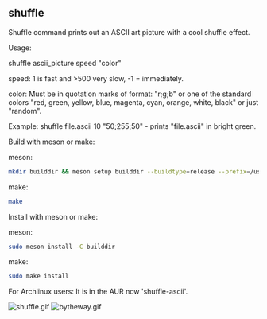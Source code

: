 ## shuffle
Shuffle command prints out an ASCII art picture with a cool shuffle effect.

Usage:

shuffle ascii_picture speed "color"

speed: 1 is fast and >500 very slow, -1 = immediately.

color: Must be in quotation marks of format: "r;g;b"
or one of the standard colors "red, green, yellow, blue, magenta, cyan, orange, white, black" or just "random".

Example: shuffle file.ascii 10 "50;255;50" - prints "file.ascii" in bright green.

Build with meson or make:

meson:

```bash
mkdir builddir && meson setup builddir --buildtype=release --prefix=/usr/bin && meson compile -C builddir
```

make:

```bash
make
```

Install with meson or make:

meson:

```bash
sudo meson install -C builddir
```

make:

```bash
sudo make install
```

For Archlinux users: It is in the AUR now 'shuffle-ascii'.

<img src="shuffle.gif" alt="shuffle.gif"></img>
<img src="bytheway.gif" alt="bytheway.gif"></img>
